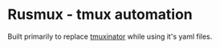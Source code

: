 # Rusmux - tmux automation

Built primarily to replace 
[tmuxinator](https://github.com/tmuxinator/tmuxinator) while using it's
yaml files.
